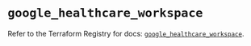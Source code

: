 # `google_healthcare_workspace`

Refer to the Terraform Registry for docs: [`google_healthcare_workspace`](https://registry.terraform.io/providers/hashicorp/google-beta/6.9.0/docs/resources/google_healthcare_workspace).

